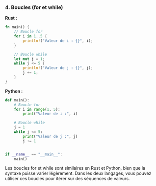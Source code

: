 ### 4. Boucles (for et while)

**Rust :**

```rust
fn main() {
    // Boucle for
    for i in 1..5 {
        println!("Valeur de i : {}", i);
    }

    // Boucle while
    let mut j = 1;
    while j <= 5 {
        println!("Valeur de j : {}", j);
        j += 1;
    }
}
```

**Python :**

```python
def main():
    # Boucle for
    for i in range(1, 5):
        print("Valeur de i :", i)

    # Boucle while
    j = 1
    while j <= 5:
        print("Valeur de j :", j)
        j += 1


if __name__ == "__main__":
    main()
```

Les boucles for et while sont similaires en Rust et Python, bien que la syntaxe puisse varier légèrement. Dans les deux
langages, vous pouvez utiliser ces boucles pour itérer sur des séquences de valeurs.
